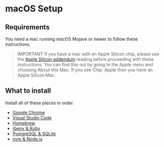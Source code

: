 # macOS Setup

## Requirements

You need a mac running macOS Mojave or newer to follow these instructions.

> IMPORTANT If you have a mac with an Apple Silicon chip, please see the [Apple Silicon addendum] reading before proceeding with these instructions. You can find this 
> out by going to the Apple menu and choosing About this Mac.  If you see
> Chip: Apple then you have an Apple Silicon Mac.
 
[Apple Silicon addendum]:apple-silicon-mac-addendum.md

## What to install

Install all of these pieces in order.

* [Google Chrome](google-chrome-setup.md)
* [Visual Studio Code](visual-studio-code-setup.md)
* [Homebrew](homebrew-setup.md)
* [rbenv & Ruby](rbenv-and-ruby-setup.md)
* [PostgreSQL & SQLite](postgresql-and-sqlite-setup.md)
* [nvm & Node.js](nvm-and-node-setup.md)

